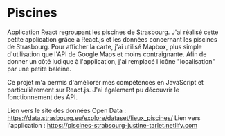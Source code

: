 # Piscines
Application React regroupant les piscines de Strasbourg.
J'ai réalisé cette petite application grâce à React.js et les données concernant les piscines de Strasbourg. Pour afficher la carte, j'ai utilisé Mapbox, plus simple d'utilisation que l'API de Google Maps et moins contraignante.
Afin de donner un côté ludique à l'application, j'ai remplacé l'icône "localisation" par une petite baleine.

Ce projet m'a permis d'améliorer mes compétences en JavaScript et particulièrement sur React.js. J'ai également pu découvrir le fonctionnement des API.

Lien vers le site des données Open Data : https://data.strasbourg.eu/explore/dataset/lieux_piscines/
Lien vers l'application : https://piscines-strabsourg-justine-tarlet.netlify.com
